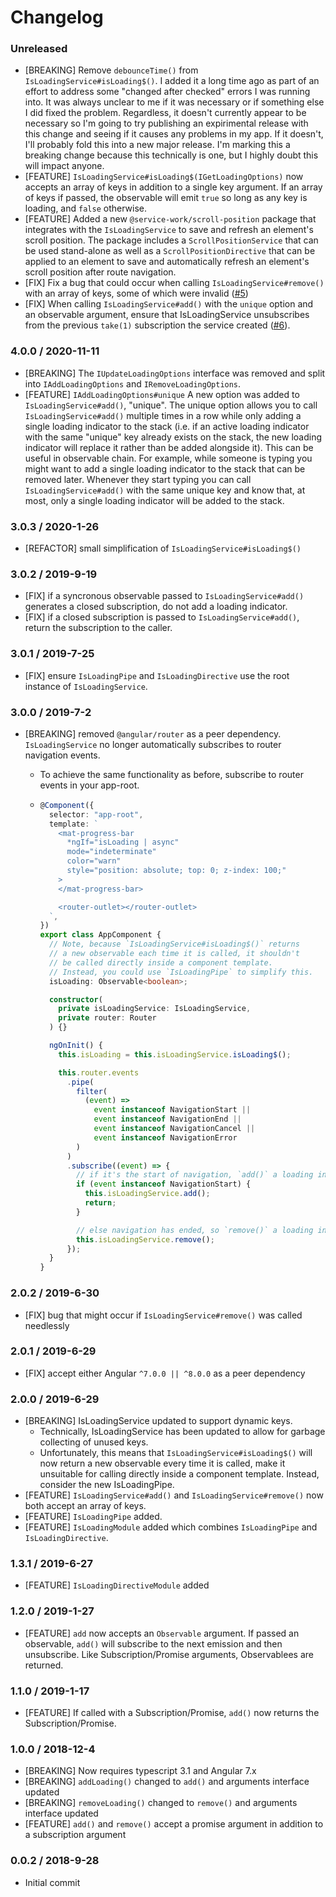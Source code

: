 # Changelog

### Unreleased

- [BREAKING] Remove `debounceTime()` from `IsLoadingService#isLoading$()`. I added it a long time ago as part of an effort to address some "changed after checked" errors I was running into. It was always unclear to me if it was necessary or if something else I did fixed the problem. Regardless, it doesn't currently appear to be necessary so I'm going to try publishing an expirimental release with this change and seeing if it causes any problems in my app. If it doesn't, I'll probably fold this into a new major release. I'm marking this a breaking change because this technically is one, but I highly doubt this will impact anyone.
- [FEATURE] `IsLoadingService#isLoading$(IGetLoadingOptions)` now accepts an array of keys in addition to a single key argument. If an array of keys if passed, the observable will emit `true` so long as any key is loading, and `false` otherwise.
- [FEATURE] Added a new `@service-work/scroll-position` package that integrates with the `IsLoadingService` to save and refresh an element's scroll position. The package includes a `ScrollPositionService` that can be used stand-alone as well as a `ScrollPositionDirective` that can be applied to an element to save and automatically refresh an element's scroll position after route navigation.
- [FIX] Fix a bug that could occur when calling `IsLoadingService#remove()` with an array of keys, some of which were invalid ([#5](https://gitlab.com/service-work/is-loading/-/issues/5))
- [FIX] When calling `IsLoadingService#add()` with the `unique` option and an observable argument, ensure that IsLoadingService unsubscribes from the previous `take(1)` subscription the service created ([#6](https://gitlab.com/service-work/is-loading/-/issues/6)).

### 4.0.0 / 2020-11-11

- [BREAKING] The `IUpdateLoadingOptions` interface was removed and split into `IAddLoadingOptions` and `IRemoveLoadingOptions`.
- [FEATURE] `IAddLoadingOptions#unique` A new option was added to `IsLoadingService#add()`, "unique". The unique option allows you to call `IsLoadingService#add()` multiple times in a row while only adding a single loading indicator to the stack (i.e. if an active loading indicator with the same "unique" key already exists on the stack, the new loading indicator will replace it rather than be added alongside it). This can be useful in observable chain. For example, while someone is typing you might want to add a single loading indicator to the stack that can be removed later. Whenever they start typing you can call `IsLoadingService#add()` with the same unique key and know that, at most, only a single loading indicator will be added to the stack.

### 3.0.3 / 2020-1-26

- [REFACTOR] small simplification of `IsLoadingService#isLoading$()`

### 3.0.2 / 2019-9-19

- [FIX] if a syncronous observable passed to `IsLoadingService#add()` generates a closed subscription, do not add a loading indicator.
- [FIX] if a closed subscription is passed to `IsLoadingService#add()`, return the subscription to the caller.

### 3.0.1 / 2019-7-25

- [FIX] ensure `IsLoadingPipe` and `IsLoadingDirective` use the root instance of `IsLoadingService`.

### 3.0.0 / 2019-7-2

- [BREAKING] removed `@angular/router` as a peer dependency. `IsLoadingService` no longer automatically subscribes to router navigation events.

  - To achieve the same functionality as before, subscribe to router events in your app-root.
  - ```ts
    @Component({
      selector: "app-root",
      template: `
        <mat-progress-bar
          *ngIf="isLoading | async"
          mode="indeterminate"
          color="warn"
          style="position: absolute; top: 0; z-index: 100;"
        >
        </mat-progress-bar>

        <router-outlet></router-outlet>
      `,
    })
    export class AppComponent {
      // Note, because `IsLoadingService#isLoading$()` returns
      // a new observable each time it is called, it shouldn't
      // be called directly inside a component template.
      // Instead, you could use `IsLoadingPipe` to simplify this.
      isLoading: Observable<boolean>;

      constructor(
        private isLoadingService: IsLoadingService,
        private router: Router
      ) {}

      ngOnInit() {
        this.isLoading = this.isLoadingService.isLoading$();

        this.router.events
          .pipe(
            filter(
              (event) =>
                event instanceof NavigationStart ||
                event instanceof NavigationEnd ||
                event instanceof NavigationCancel ||
                event instanceof NavigationError
            )
          )
          .subscribe((event) => {
            // if it's the start of navigation, `add()` a loading indicator
            if (event instanceof NavigationStart) {
              this.isLoadingService.add();
              return;
            }

            // else navigation has ended, so `remove()` a loading indicator
            this.isLoadingService.remove();
          });
      }
    }
    ```

### 2.0.2 / 2019-6-30

- [FIX] bug that might occur if `IsLoadingService#remove()` was called needlessly

### 2.0.1 / 2019-6-29

- [FIX] accept either Angular `^7.0.0 || ^8.0.0` as a peer dependency

### 2.0.0 / 2019-6-29

- [BREAKING] IsLoadingService updated to support dynamic keys.
  - Technically, IsLoadingService has been updated to allow for garbage collecting of unused keys.
  - Unfortunately, this means that `IsLoadingService#isLoading$()` will now return a new observable every time it is called, make it unsuitable for calling directly inside a component template. Instead, consider the new IsLoadingPipe.
- [FEATURE] `IsLoadingService#add()` and `IsLoadingService#remove()` now both accept an array of keys.
- [FEATURE] `IsLoadingPipe` added.
- [FEATURE] `IsLoadingModule` added which combines `IsLoadingPipe` and `IsLoadingDirective`.

### 1.3.1 / 2019-6-27

- [FEATURE] `IsLoadingDirectiveModule` added

### 1.2.0 / 2019-1-27

- [FEATURE] `add` now accepts an `Observable` argument. If passed an observable, `add()` will
  subscribe to the next emission and then unsubscribe. Like Subscription/Promise arguments,
  Observablees are returned.

### 1.1.0 / 2019-1-17

- [FEATURE] If called with a Subscription/Promise, `add()` now returns the Subscription/Promise.

### 1.0.0 / 2018-12-4

- [BREAKING] Now requires typescript 3.1 and Angular 7.x
- [BREAKING] `addLoading()` changed to `add()` and arguments interface updated
- [BREAKING] `removeLoading()` changed to `remove()` and arguments interface updated
- [FEATURE] `add()` and `remove()` accept a promise argument in addition to a subscription argument

### 0.0.2 / 2018-9-28

- Initial commit
